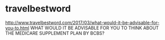 # travelbestword
http://www.travelbestword.com/2017/03/what-would-it-be-advisable-for-you-to.html  WHAT WOULD IT BE ADVISABLE FOR YOU TO THINK ABOUT THE MEDICARE SUPPLEMENT PLAN BY BCBS?
